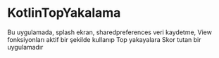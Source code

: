 # KotlinTopYakalama
Bu uygulamada, splash ekran, sharedpreferences veri kaydetme, View fonksiyonları aktif bir şekilde kullanıp Top yakayalara Skor tutan bir uygulamadır
